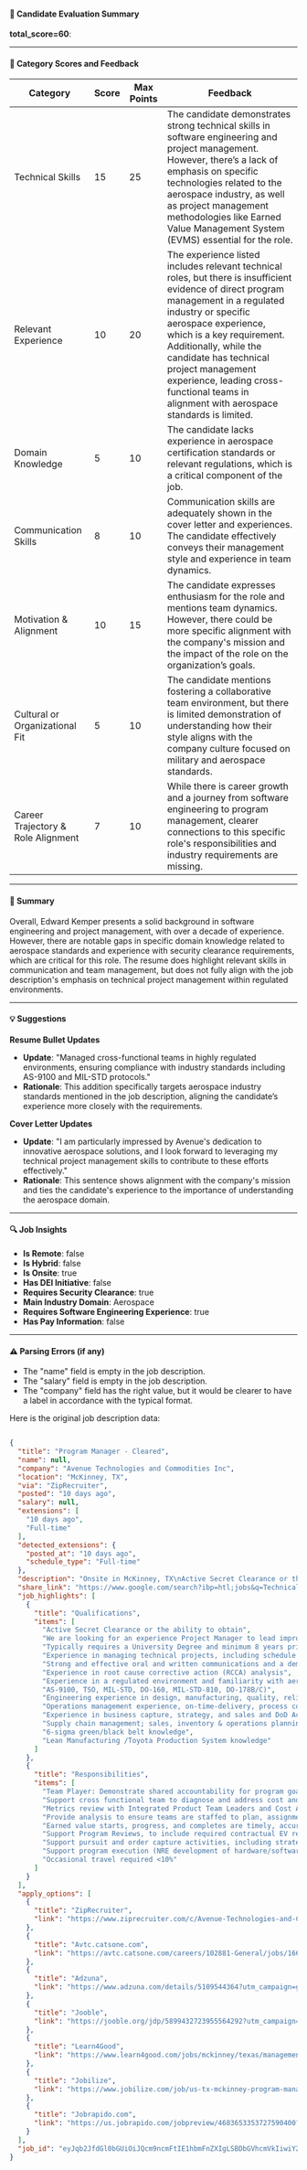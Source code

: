 #### 📄 Candidate Evaluation Summary
**total_score=60**:  

---

#### 🎯 Category Scores and Feedback

| Category                        | Score | Max Points | Feedback |
|--------------------------------|-------|------------|----------|
| Technical Skills                 | 15    | 25         | The candidate demonstrates strong technical skills in software engineering and project management. However, there’s a lack of emphasis on specific technologies related to the aerospace industry, as well as project management methodologies like Earned Value Management System (EVMS) essential for the role. |
| Relevant Experience              | 10    | 20         | The experience listed includes relevant technical roles, but there is insufficient evidence of direct program management in a regulated industry or specific aerospace experience, which is a key requirement. Additionally, while the candidate has technical project management experience, leading cross-functional teams in alignment with aerospace standards is limited. |
| Domain Knowledge                 | 5     | 10         | The candidate lacks experience in aerospace certification standards or relevant regulations, which is a critical component of the job. |
| Communication Skills             | 8     | 10         | Communication skills are adequately shown in the cover letter and experiences. The candidate effectively conveys their management style and experience in team dynamics. |
| Motivation & Alignment           | 10    | 15         | The candidate expresses enthusiasm for the role and mentions team dynamics. However, there could be more specific alignment with the company's mission and the impact of the role on the organization’s goals. |
| Cultural or Organizational Fit   | 5     | 10         | The candidate mentions fostering a collaborative team environment, but there is limited demonstration of understanding how their style aligns with the company culture focused on military and aerospace standards. |
| Career Trajectory & Role Alignment | 7     | 10         | While there is career growth and a journey from software engineering to program management, clearer connections to this specific role's responsibilities and industry requirements are missing. |

---

#### 🧾 Summary

Overall, Edward Kemper presents a solid background in software engineering and project management, with over a decade of experience. However, there are notable gaps in specific domain knowledge related to aerospace standards and experience with security clearance requirements, which are critical for this role. The resume does highlight relevant skills in communication and team management, but does not fully align with the job description's emphasis on technical project management within regulated environments.

---

#### 💡 Suggestions

**Resume Bullet Updates**  
- **Update**: "Managed cross-functional teams in highly regulated environments, ensuring compliance with industry standards including AS-9100 and MIL-STD protocols."  
- **Rationale**: This addition specifically targets aerospace industry standards mentioned in the job description, aligning the candidate’s experience more closely with the requirements.

**Cover Letter Updates**  
- **Update**: "I am particularly impressed by Avenue's dedication to innovative aerospace solutions, and I look forward to leveraging my technical project management skills to contribute to these efforts effectively."  
- **Rationale**: This sentence shows alignment with the company's mission and ties the candidate's experience to the importance of understanding the aerospace domain.

---

#### 🔍 Job Insights

- **Is Remote**: false  
- **Is Hybrid**: false  
- **Is Onsite**: true  
- **Has DEI Initiative**: false  
- **Requires Security Clearance**: true  
- **Main Industry Domain**: Aerospace  
- **Requires Software Engineering Experience**: true  
- **Has Pay Information**: false  

---

#### ⚠️ Parsing Errors (if any)

- The "name" field is empty in the job description. 
- The "salary" field is empty in the job description. 
- The "company" field has the right value, but it would be clearer to have a label in accordance with the typical format.

Here is the original job description data:

```json

{
  "title": "Program Manager - Cleared",
  "name": null,
  "company": "Avenue Technologies and Commodities Inc",
  "location": "McKinney, TX",
  "via": "ZipRecruiter",
  "posted": "10 days ago",
  "salary": null,
  "extensions": [
    "10 days ago",
    "Full-time"
  ],
  "detected_extensions": {
    "posted_at": "10 days ago",
    "schedule_type": "Full-time"
  },
  "description": "Onsite in McKinney, TX\nActive Secret Clearance or the ability to obtain\n\nWe are looking for an experience Project Manager to lead improved execution of a vital development, integration and test program with the Airborne Spectrum Dominance organization.\u202f\n\nDesired Attributes:\u202f\n\u2022 Ownership: Collective accountability for improved planning, cost and schedule performance for the entire program\n\u2022 Team Player: Demonstrate shared accountability for program goals\u202f\n\u2022 Adaptable: Ability to quickly adapt in face of volatile requirements and changing conditions\u202f\n\u2022 Acumen: Experience in Earned Value Management Systems, Integrated Master Schedules (IMS) and proactive Risk and Opportunity management\u202f\n\u2022 Acumen: Strong project management background leading complex technical development projects\n\nWhat You Will Do:\n\u2022 Support cross functional team to diagnose and address cost and schedule performance issues and shortfalls enabling on-time and on-budget delivery of products and services and enhancing Raytheon\u2019s competitive position. This includes:\n\u2022 Metrics review with Integrated Product Team Leaders and Cost Account Managers to assist in on-time and cost compliant tasking\n\u2022 Provide analysis to ensure teams are staffed to plan, assignments are clearly communicated, and forecasting is accurate.\n\u2022 Earned value starts, progress, and completes are timely, accurate, and properly resourced.\n\u2022 Support Program Reviews, to include required contractual EV reporting requirements, Program Management Reviews (PMRs), and Leadership Team (ELT) meetings\n\u2022 Support pursuit and order capture activities, including strategy development, customer contact and influence, proposal development, and negotiation\n\u2022 Support program execution (NRE development of hardware/software and recurring sales), meeting financial, technical and schedule objectives through management of risks and opportunities\n\u2022 Occasional travel required <10%.\n\nQualifications You Must Have:\n\u2022 Typically requires a University Degree and minimum 8 years prior relevant experience or an Advanced Degree in a related field and minimum 5 years of experience or in absence of a degree, 12 years of relevant experience\n\u2022 The ability to obtain and maintain a U.S. government issued security clearance is preferred.\n\u2022 Experience in managing technical projects, including schedule and earned value management, risk management, customer interaction, and briefing executive leadership.\n\u2022 Strong and effective oral and written communications and a demonstrated ability to manage thru influence and teaming\n\u2022 Experience in root cause corrective action (RCCA) analysis.\n\nWhat We Prefer:\n\u2022 Active Secret Security Clearance is preferred\n\u2022 Experience in a regulated environment and familiarity with aerospace certification standards (e.g. AS-9100, TSO, MIL-STD, DO-160, MIL-STD-810, DO-178B/C) \u2022 Engineering experience in design, manufacturing, quality, reliability, or aerospace.\n\u2022 Operations management experience, on-time-delivery, process control/improvement, manufacturing yield and throughput improvements.\n\u2022 Experience in business capture, strategy, and sales and DoD Acquisition process\n\u2022 Supply chain management; sales, inventory & operations planning (SIOP); demand and material management. \u2022 6-sigma green/black belt knowledge. Lean Manufacturing /Toyota Production System knowledge.",
  "share_link": "https://www.google.com/search?ibp=htl;jobs&q=Technical+Program+Manager&htidocid=PW8moWthXgVnZq9PAAAAAA%3D%3D&hl=en-US&shndl=37&shmd=H4sIAAAAAAAA_xWMsQrCMBBAce0nON0s2hRBBJ2kg6gUHDq4lTQ9kkhyV3JR6h_5mdbl8d7yiu-iqO6JbdIRGk3aYoIN1AF1wmG2K_cgcxgHTHBmtgGXR5fzKAelREJpJevsTWk4KibseVJP7uWPTty8GYPO2G131VSOZFf70xvphdCiccSBrUcBTQPUHCMPPv_7QgY8QWNungg_a2gfP0HKqcGrAAAA&shmds=v1_AQbUm96HACdvda2jwG3Uf511r-U0ze0x32pUyZSfyPbPwmP23A&source=sh/x/job/li/m1/1#fpstate=tldetail&htivrt=jobs&htiq=Technical+Program+Manager&htidocid=PW8moWthXgVnZq9PAAAAAA%3D%3D",
  "job_highlights": [
    {
      "title": "Qualifications",
      "items": [
        "Active Secret Clearance or the ability to obtain",
        "We are looking for an experience Project Manager to lead improved execution of a vital development, integration and test program with the Airborne Spectrum Dominance organization.\u202f",
        "Typically requires a University Degree and minimum 8 years prior relevant experience or an Advanced Degree in a related field and minimum 5 years of experience or in absence of a degree, 12 years of relevant experience",
        "Experience in managing technical projects, including schedule and earned value management, risk management, customer interaction, and briefing executive leadership",
        "Strong and effective oral and written communications and a demonstrated ability to manage thru influence and teaming",
        "Experience in root cause corrective action (RCCA) analysis",
        "Experience in a regulated environment and familiarity with aerospace certification standards (e.g",
        "AS-9100, TSO, MIL-STD, DO-160, MIL-STD-810, DO-178B/C)",
        "Engineering experience in design, manufacturing, quality, reliability, or aerospace",
        "Operations management experience, on-time-delivery, process control/improvement, manufacturing yield and throughput improvements",
        "Experience in business capture, strategy, and sales and DoD Acquisition process",
        "Supply chain management; sales, inventory & operations planning (SIOP); demand and material management",
        "6-sigma green/black belt knowledge",
        "Lean Manufacturing /Toyota Production System knowledge"
      ]
    },
    {
      "title": "Responsibilities",
      "items": [
        "Team Player: Demonstrate shared accountability for program goals\u202f",
        "Support cross functional team to diagnose and address cost and schedule performance issues and shortfalls enabling on-time and on-budget delivery of products and services and enhancing Raytheon\u2019s competitive position",
        "Metrics review with Integrated Product Team Leaders and Cost Account Managers to assist in on-time and cost compliant tasking",
        "Provide analysis to ensure teams are staffed to plan, assignments are clearly communicated, and forecasting is accurate",
        "Earned value starts, progress, and completes are timely, accurate, and properly resourced",
        "Support Program Reviews, to include required contractual EV reporting requirements, Program Management Reviews (PMRs), and Leadership Team (ELT) meetings",
        "Support pursuit and order capture activities, including strategy development, customer contact and influence, proposal development, and negotiation",
        "Support program execution (NRE development of hardware/software and recurring sales), meeting financial, technical and schedule objectives through management of risks and opportunities",
        "Occasional travel required <10%"
      ]
    }
  ],
  "apply_options": [
    {
      "title": "ZipRecruiter",
      "link": "https://www.ziprecruiter.com/c/Avenue-Technologies-and-Commodities-Inc/Job/Program-Manager-Cleared/-in-Mckinney,TX?jid=6ba189da4c89a8c1&utm_campaign=google_jobs_apply&utm_source=google_jobs_apply&utm_medium=organic"
    },
    {
      "title": "Avtc.catsone.com",
      "link": "https://avtc.catsone.com/careers/102881-General/jobs/16632611-Program-Manager--Cleared/?utm_campaign=google_jobs_apply&utm_source=google_jobs_apply&utm_medium=organic"
    },
    {
      "title": "Adzuna",
      "link": "https://www.adzuna.com/details/5109544364?utm_campaign=google_jobs_apply&utm_source=google_jobs_apply&utm_medium=organic"
    },
    {
      "title": "Jooble",
      "link": "https://jooble.org/jdp/5899432723955564292?utm_campaign=google_jobs_apply&utm_source=google_jobs_apply&utm_medium=organic"
    },
    {
      "title": "Learn4Good",
      "link": "https://www.learn4good.com/jobs/mckinney/texas/management_and_managerial/4068607459/e/?utm_campaign=google_jobs_apply&utm_source=google_jobs_apply&utm_medium=organic"
    },
    {
      "title": "Jobilize",
      "link": "https://www.jobilize.com/job/us-tx-mckinney-program-manager-cleared-avenue-technologies-commodities?utm_campaign=google_jobs_apply&utm_source=google_jobs_apply&utm_medium=organic"
    },
    {
      "title": "Jobrapido.com",
      "link": "https://us.jobrapido.com/jobpreview/4683653353727590400?utm_campaign=google_jobs_apply&utm_source=google_jobs_apply&utm_medium=organic"
    }
  ],
  "job_id": "eyJqb2JfdGl0bGUiOiJQcm9ncmFtIE1hbmFnZXIgLSBDbGVhcmVkIiwiY29tcGFueV9uYW1lIjoiQXZlbnVlIFRlY2hub2xvZ2llcyBhbmQgQ29tbW9kaXRpZXMgSW5jIiwiYWRkcmVzc19jaXR5IjoiTWNLaW5uZXksIFRYIiwiaHRpZG9jaWQiOiJQVzhtb1d0aFhnVm5acTlQQUFBQUFBPT0iLCJ1dWxlIjoidytDQUlRSUNJTlZXNXBkR1ZrSUZOMFlYUmxjdyJ9"
}